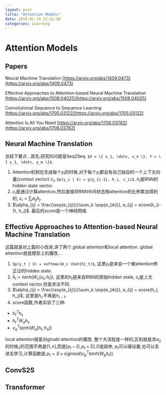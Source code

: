 ```yaml
---
layout: post
title: "Attention Models"
date: 2019-01-19 22:22:00
categories: Learning
---
```


# Attention Models

## Papers

Neural Machine Translation [https://arxiv.org/abs/1409.0473](https://arxiv.org/abs/1409.0473)

Effective Approaches to Attention-based Neural Machine Translation [https://arxiv.org/abs/1508.04025](https://arxiv.org/abs/1508.04025)

Convolutional Sequence to Sequence Learning [https://arxiv.org/abs/1705.03122](https://arxiv.org/abs/1705.03122)

Attention Is All You Need [https://arxiv.org/abs/1706.03762](https://arxiv.org/abs/1706.03762)

## Neural Machine Translation

总结下要点...首先,研究的问题是Seq2Seq. ```$X = \{ x_1, \dots, x_n \}, Y = \{ y_1, \dots, y_m \}$```. 
  1. Attention机制在生成每个$y_i$的时候,对于每个$y_i$都会有自己独自的一个上下文向量(context vector) $c_i$, ```$p(y_i | X) = g(y_{i-1}, h_i, c_i)$```. $h_i$是RNN的hidden state vector.
  2. $c_i$是通过计算attention,然后直接将RNN中间状态按attention的比例累加得到的, $c_i = \sum_j \alpha_{ij} h_j$. 
  3. $\alpha_{ij} = \frac{\exp(e_{ij})}{\sum_k \exp(e_{ik})}, e_{ij} = score(h_{i-1}, h_j)$. 最后的$score$是一个神经网络.

## Effective Approaches to Attention-based Neural Machine Translation
这篇就是对上篇的小改进,讲了两个,global attention和local attention.
global attention就是模型上的魔改...
1. ```$p(y_t | X) = softmax(W_s \hat{h}_t)$```, 这里$y_t$是来自一个被attention修正过的hidden state.
2. $\hat{h}_t = tanh(W_c[c_t;h_t])$, 这里的$h_t$是来自RNN的原始hidden state, $c_t$是上文context vector,但是求法不同.
3. $\alpha_{ij} = \frac{\exp(e_{ij})}{\sum_k \exp(e_{ik})}, e_{ij} = score(h_i, h_j)$, 这里是$h_i$,不再是$h_{i-1}$.
4. score函数,作者实验了三种:
  * $h_t^T h_s$
  * $h_t^T W_a h_s$
  * $v_a^T tanh(W_a[h_t; h_s])$

local attention就是对gloabl attention的魔改. 整个大流程是一样的,区别就是求$\alpha_{ij}$的时候,$j$的范围不再是$[1,n]$,而是$[p_t-D,p_t+D]$.$D$是超参, $p_t$可以硬设置,也可以丢进去学习,计算函数是,$p_t = S \times sigmoid(v_p^T tanh(W_p h_t))$.

## ConvS2S

## Transformer
